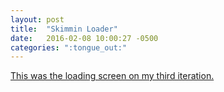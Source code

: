```yaml
---
layout: post
title:  "Skimmin Loader"
date:   2016-02-08 10:00:27 -0500
categories: ":tongue_out:"
---
```


<a href="davemuench.com/google-loader">This was the loading screen on my third iteration.</a>
